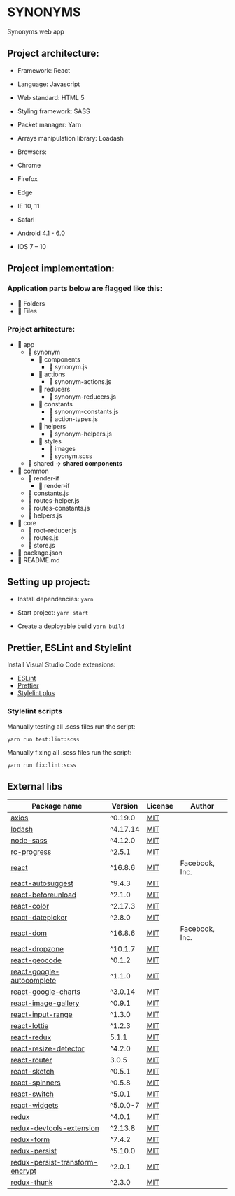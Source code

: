 # SYNONYMS
Synonyms web app

## Project architecture: 
 
* Framework: React

* Language: Javascript 

* Web standard: HTML 5 

* Styling framework: SASS 

* Packet manager: Yarn 

* Arrays manipulation library: Loadash 

* Browsers:
 * Chrome 
 * Firefox 
 * Edge 
 * IE 10, 11   
 * Safari 
 * Android 4.1 - 6.0 
 * IOS 7 – 10 

 
## Project implementation: 

### Application parts below are flagged like this: 

* &#x1F4D2; Folders 
* &#x1F4D1; Files 


### Project arhitecture: 
* &#x1F4D2; app
    * &#x1F4D2; synonym
        * &#x1F4D2; components
            * &#x1F4D1; synonym.js
        * &#x1F4D2; actions
            * &#x1F4D1; synonym-actions.js
        * &#x1F4D2; reducers
            * &#x1F4D1; synonym-reducers.js
        * &#x1F4D2; constants
            * &#x1F4D1; synonym-constants.js
            * &#x1F4D1; action-types.js
        * &#x1F4D2; helpers
            * &#x1F4D1; synonym-helpers.js
        * &#x1F4D2; styles
            * &#x1F4D2; images
            * &#x1F4D1; syonym.scss
    * &#x1F4D2; shared **-> shared components**
* &#x1F4D2; common
    * &#x1F4D2; render-if
        * &#x1F4D1; render-if
    * &#x1F4D1; constants.js
    * &#x1F4D1; routes-helper.js
    * &#x1F4D1; routes-constants.js
    * &#x1F4D1; helpers.js
* &#x1F4D2; core
    * &#x1F4D1; root-reducer.js
    * &#x1F4D1; routes.js
    * &#x1F4D1; store.js
* &#x1F4D1; package.json
* &#x1F4D1; README.md


## Setting up project:

- Install dependencies:
`yarn`

- Start project:
`yarn start`

- Create a deployable build
`yarn build`


## Prettier, ESLint and Stylelint

Install Visual Studio Code extensions:

* [ESLint](https://marketplace.visualstudio.com/items?itemName=dbaeumer.vscode-eslint)
* [Prettier](https://marketplace.visualstudio.com/items?itemName=esbenp.prettier-vscode)
* [Stylelint plus](https://marketplace.visualstudio.com/items?itemName=hex-ci.stylelint-plus)


### Stylelint scripts

Manually testing all .scss files run the script:

`yarn run test:lint:scss`

Manually fixing all .scss files run the script:

`yarn run fix:lint:scss`


## External libs

| Package name | Version | License | Author |
| --- | --- | --- | --- |
| [axios](https://github.com/axios/axios) | ^0.19.0 | [MIT](https://opensource.org/licenses/MIT) |
| [lodash](https://lodash.com/) | ^4.17.14 | [MIT](https://opensource.org/licenses/MIT) |
| [node-sass](https://github.com/sass/node-sass) | ^4.12.0 | [MIT](https://opensource.org/licenses/MIT) |
| [rc-progress](https://github.com/react-component/progress) | ^2.5.1 | [MIT](https://opensource.org/licenses/MIT) |
| [react](https://reactjs.org/) | ^16.8.6 | [MIT](https://opensource.org/licenses/MIT) | Facebook, Inc. |
| [react-autosuggest](https://github.com/moroshko/react-autosuggest#readme) | ^9.4.3 | [MIT](https://opensource.org/licenses/MIT) |
| [react-beforeunload](https://github.com/jacobbuck/react-beforeunload#readme) | ^2.1.0 | [MIT](https://opensource.org/licenses/MIT) |
| [react-color]( https://github.com/casesandberg/react-color) | ^2.17.3 | [MIT](https://opensource.org/licenses/MIT) |
| [react-datepicker](https://github.com/Hacker0x01/react-datepicker) | ^2.8.0 | [MIT](https://opensource.org/licenses/MIT) |
| [react-dom](https://reactjs.org/) | ^16.8.6 | [MIT](https://opensource.org/licenses/MIT) | Facebook, Inc. |
| [react-dropzone](https://github.com/react-dropzone/react-dropzone) | ^10.1.7 | [MIT](https://opensource.org/licenses/MIT) |
| [react-geocode](https://github.com/shukerullah/react-geocode#readme) | ^0.1.2 | [MIT](https://opensource.org/licenses/MIT) |
| [react-google-autocomplete](https://github.com/ErrorPro/react-google-autocomplete#readme) | ^1.1.0 | [MIT](https://opensource.org/licenses/MIT) |
| [react-google-charts](https://github.com/rakannimer/react-google-charts) | ^3.0.14 | [MIT](https://opensource.org/licenses/MIT) |
| [react-image-gallery](https://github.com/xiaolin/react-image-gallery) | ^0.9.1 | [MIT](https://opensource.org/licenses/MIT) |
| [react-input-range](https://github.com/davidchin/react-input-range#readme) | ^1.3.0 | [MIT](https://opensource.org/licenses/MIT) |
| [react-lottie](https://github.com/chenqingspring/react-lottie#readme) | ^1.2.3 | [MIT](https://opensource.org/licenses/MIT) |
| [react-redux](https://github.com/reduxjs/react-redux) | 5.1.1 | [MIT](https://opensource.org/licenses/MIT) |
| [react-resize-detector](https://github.com/maslianok/react-resize-detector) | ^4.2.0 | [MIT](https://opensource.org/licenses/MIT) |
| [react-router](https://github.com/ReactTraining/react-router#readme) | 3.0.5 | [MIT](https://opensource.org/licenses/MIT) |
| [react-sketch](https://github.com/tbolis/react-sketch#readme) | ^0.5.1 | [MIT](https://opensource.org/licenses/MIT) |
| [react-spinners](https://github.com/davidhu2000/react-spinners) | ^0.5.8 | [MIT](https://opensource.org/licenses/MIT) |
| [react-switch](https://github.com/markusenglund/react-switch#readme) | ^5.0.1 | [MIT](https://opensource.org/licenses/MIT) |
| [react-widgets](https://github.com/jquense/react-widgets) | ^5.0.0-7 | [MIT](https://opensource.org/licenses/MIT) |
| [redux](https://github.com/reduxjs/redux) | ^4.0.1 | [MIT](https://opensource.org/licenses/MIT) |
| [redux-devtools-extension](https://github.com/zalmoxisus/redux-devtools-extension) | ^2.13.8 | [MIT](https://opensource.org/licenses/MIT) |
| [redux-form](https://github.com/redux-form/redux-form) | ^7.4.2 | [MIT](https://opensource.org/licenses/MIT) |
| [redux-persist](https://github.com/rt2zz/redux-persist#readme) | ^5.10.0 | [MIT](https://opensource.org/licenses/MIT) |
| [redux-persist-transform-encrypt](https://github.com/maxdeviant/redux-persist-transform-encrypt#readme) | ^2.0.1 | [MIT](https://opensource.org/licenses/MIT) |
| [redux-thunk](https://github.com/reduxjs/redux-thunk) | ^2.3.0 | [MIT](https://opensource.org/licenses/MIT) |
